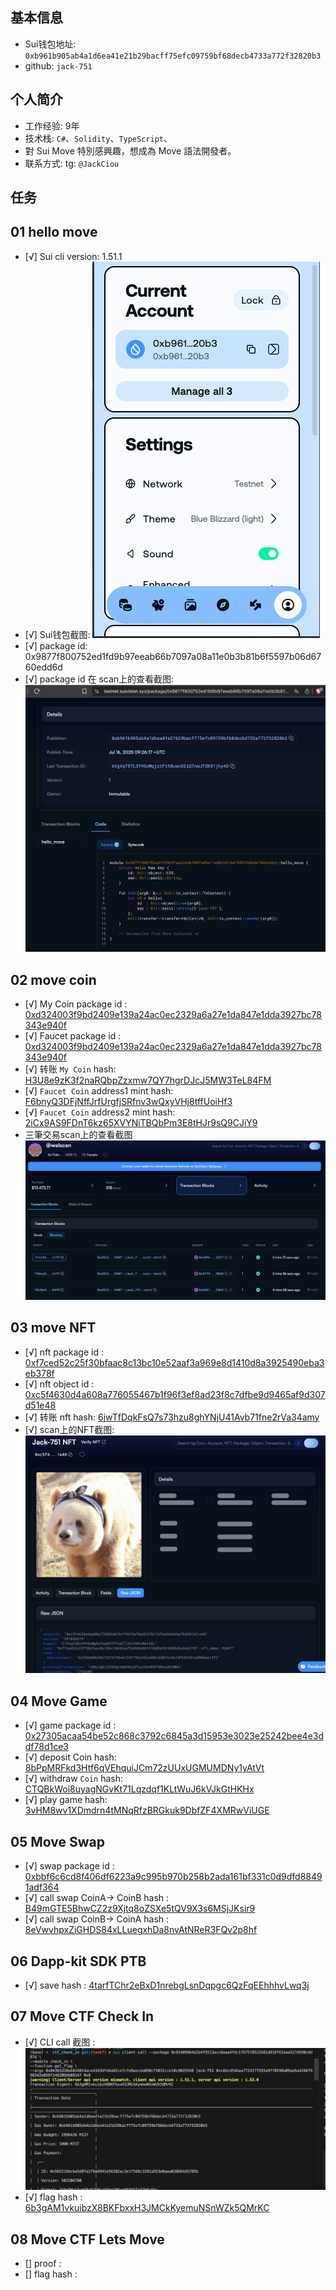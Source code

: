 ## 基本信息
- Sui钱包地址: `0xb961b905ab4a1d6ea41e21b29bacff75efc09759bf68decb4733a772f32820b3`
- github: `jack-751`

## 个人简介
- 工作经验: 9年
- 技术栈: `C#`、`Solidity`、`TypeScript`、 
- 對 Sui Move 特別感興趣，想成為 Move 語法開發者。
- 联系方式: tg: `@JackCiou` 

## 任务

##   01 hello move  
- [√] Sui cli version: 1.51.1
- [√] Sui钱包截图: ![Sui钱包截图](./images/suiwallet.png)
- [√] package id: 0x9877f800752ed1fd9b97eeab66b7097a08a11e0b3b81b6f5597b06d6760edd6d
- [√] package id 在 scan上的查看截图:![Scan截图](./images/task1.png)

##   02 move coin
- [√] My Coin package id : [0xd324003f9bd2409e139a24ac0ec2329a6a27e1da847e1dda3927bc78343e940f](https://suivision.xyz/package/0xd324003f9bd2409e139a24ac0ec2329a6a27e1da847e1dda3927bc78343e940f)
- [√] Faucet package id : [0xd324003f9bd2409e139a24ac0ec2329a6a27e1da847e1dda3927bc78343e940f](https://suivision.xyz/package/0xd324003f9bd2409e139a24ac0ec2329a6a27e1da847e1dda3927bc78343e940f)
- [√] 转账 `My Coin` hash: [H3U8e9zK3f2naRQbpZzxmw7QY7hgrDJcJ5MW3TeL84FM](https://suivision.xyz/txblock/H3U8e9zK3f2naRQbpZzxmw7QY7hgrDJcJ5MW3TeL84FM)
- [√] `Faucet Coin` address1 mint hash: [F6bnyQ3DFjNffJrfUrgfjSRfnv3wQxyVHj8tffUoiHf3](https://suivision.xyz/txblock/F6bnyQ3DFjNffJrfUrgfjSRfnv3wQxyVHj8tffUoiHf3)
- [√] `Faucet Coin` address2 mint hash: [2iCx9AS9FDnT6kz65XVYNiTBQbPm3E8tHJr9sQ9CJiY9](https://suivision.xyz/txblock/2iCx9AS9FDnT6kz65XVYNiTBQbPm3E8tHJr9sQ9CJiY9)
- 三筆交易scan上的查看截图![Scan截图](./images/task2.png)


##   03 move NFT
- [√] nft package id : [0xf7ced52c25f30bfaac8c13bc10e52aaf3a969e8d1410d8a3925490eba3eb378f](https://suivision.xyz/package/0xf7ced52c25f30bfaac8c13bc10e52aaf3a969e8d1410d8a3925490eba3eb378f)
- [√] nft object id : [0xc5f4630d4a608a776055467b1f96f3ef8ad23f8c7dfbe9d9465af9d307d51e48](https://suivision.xyz/object/0xc5f4630d4a608a776055467b1f96f3ef8ad23f8c7dfbe9d9465af9d307d51e48)
- [√] 转账 nft  hash: [6jwTfDqkFsQ7s73hzu8ghYNjU41Avb71fne2rVa34amy](https://suivision.xyz/txblock/6jwTfDqkFsQ7s73hzu8ghYNjU41Avb71fne2rVa34amy)
- [√] scan上的NFT截图:![Scan截图](./images/task3.png)

##   04 Move Game
- [√] game package id : [0x27305acaa54be52c868c3792c6845a3d15953e3023e25242bee4e3ddf78d1ce3](https://suivision.xyz/package/0x27305acaa54be52c868c3792c6845a3d15953e3023e25242bee4e3ddf78d1ce3)
- [√] deposit Coin hash: [8bPpMRFkd3Htf6qVEhquiJCm72zUUxUGMUMDNy1yAtVt](https://suivision.xyz/txblock/8bPpMRFkd3Htf6qVEhquiJCm72zUUxUGMUMDNy1yAtVt)
- [√] withdraw `Coin` hash: [CTQBkWoi8uyagNGvKt71Lqzdqf1KLtWuJ6kVJkGtHKHx](https://suivision.xyz/txblock/CTQBkWoi8uyagNGvKt71Lqzdqf1KLtWuJ6kVJkGtHKHx)
- [√] play game hash: [3vHM8wv1XDmdrn4tMNqRfzBRGkuk9DbfZF4XMRwViUGE](https://suivision.xyz/txblock/3vHM8wv1XDmdrn4tMNqRfzBRGkuk9DbfZF4XMRwViUGE)

##   05 Move Swap
- [√] swap package id : [0xbbf6c6cd8f406df6223a9c995b970b258b2ada161bf331c0d9dfd88491adf364](https://suivision.xyz/package/0xbbf6c6cd8f406df6223a9c995b970b258b2ada161bf331c0d9dfd88491adf364)
- [√] call swap CoinA-> CoinB  hash : [B49mGTE5BhwCZ2z9Xjtq8oZSXe5tQV9X3s6MSjJKsir9](https://suivision.xyz/txblock/B49mGTE5BhwCZ2z9Xjtq8oZSXe5tQV9X3s6MSjJKsir9)
- [√] call swap CoinB-> CoinA  hash : [8eVwvhpxZiGHDS84xLLuegxhDa8nvAtNReR3FQv2p8hf](https://suivision.xyz/txblock/8eVwvhpxZiGHDS84xLLuegxhDa8nvAtNReR3FQv2p8hf)

##   06 Dapp-kit SDK PTB
- [√] save hash : [4tarfTChr2eBxD1nrebgLsnDqpgc6QzFqEEhhhvLwq3j](https://suivision.xyz/txblock/4tarfTChr2eBxD1nrebgLsnDqpgc6QzFqEEhhhvLwq3j)

##   07 Move CTF Check In
- [√] CLI call 截图 : ![截图](./images/task7.png)
- [√] flag hash : [6b3gAM1vkuibzX8BKFbxxH3JMCkKyemuNSnWZk5QMrKC](https://testnet.suivision.xyz/txblock/6b3gAM1vkuibzX8BKFbxxH3JMCkKyemuNSnWZk5QMrKC?tab=Events)

##   08 Move CTF Lets Move
- [] proof : []()
- [] flag hash : []()
